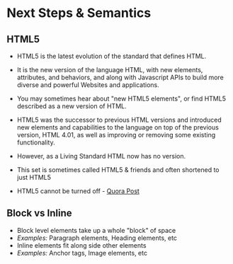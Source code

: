 # Next Steps & Semantics

## HTML5

- HTML5 is the latest evolution of the standard that defines HTML.
- It is the new version of the language HTML, with new elements, attributes, and behaviors, and along with Javascript APIs to build more diverse and powerful Websites and applications.
- You may sometimes hear about "new HTML5 elements", or find HTML5 described as a new version of HTML.
- HTML5 was the successor to previous HTML versions and introduced new elements and capabilities to the language on top of the previous version, HTML 4.01, as well as improving or removing some existing functionality.
- However, as a Living Standard HTML now has no version.
- This set is sometimes called HTML5 & friends and often shortened to just HTML5

- HTML5 cannot be turned off - [Quora Post](https://www.quora.com/How-do-you-disable-HTML5-in-Google-Chrome)

## Block vs Inline

- Block level elements take up a whole "block" of space
- _Examples:_ Paragraph elements, Heading elements, etc
- Inline elements fit along side other elements
- _Examples:_ Anchor tags, Image elements, etc
